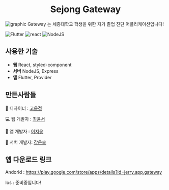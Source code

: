 


<h1 align="center">Sejong Gateway</h1>

![graphic](https://user-images.githubusercontent.com/22852287/104813891-464c5380-584f-11eb-97c7-0239aecd6d51.png)
Gateway 는 세종대학교 학생을 위한 자가 졸업 진단 어플리케이션입니다!

![Flutter](https://img.shields.io/badge/flutter-v1.23-blue?logo=flutter)
![react](https://img.shields.io/badge/react-17.0.1-9cf?logo=react)
![NodeJS](https://img.shields.io/badge/node.js-v14.13.1-green?logo=node.js)

##  사용한 기술
 - **웹** React, styled-component
 - **서버** NodeJS, Express
 - **앱** Flutter, Provider
 

##  만든사람들
:art:  디자이너 : [고윤정](https://www.behance.net/jejukyjef42)

:computer:  웹 개발자 : [최윤서](https://github.com/yunseo323)  

:iphone:  앱 개발자 : [이지웅](https://github.com/orgs/Sejong-Gateway/people/papago2355) 

:satellite:  서버 개발자: [강은솔](https://github.com/eunsolkang) 

##  앱 다운로드 링크

Andorid : https://play.google.com/store/apps/details?id=jerry.app.gateway

Ios : 준비중입니다!



